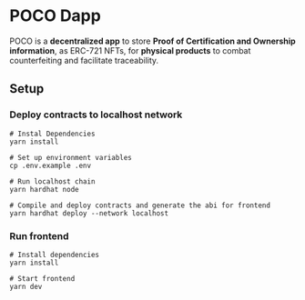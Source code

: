 # POCO Dapp

POCO is a **decentralized app** to store
**Proof of Certification and Ownership information**, as ERC-721 NFTs, for
**physical products** to combat counterfeiting and facilitate traceability.

## Setup

### Deploy contracts to localhost network

```
# Instal Dependencies
yarn install

# Set up environment variables
cp .env.example .env

# Run localhost chain
yarn hardhat node

# Compile and deploy contracts and generate the abi for frontend
yarn hardhat deploy --network localhost
```

### Run frontend

```
# Install dependencies
yarn install

# Start frontend
yarn dev
```
